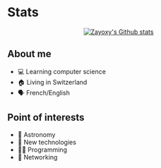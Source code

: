 # Stats

<p align="center">
    <a href="https://github.com/anuraghazra/github-readme-stats">
        <img align="center" alt="Zayoxy's Github stats" src="https://github-readme-stats-git-masterrstaa-rickstaa.vercel.app/api?username=Zayoxy&show_icons=true&theme=radical&count_private=true"/> <!-- https://github.com/anuraghazra/github-readme-stats/issues/2380#issuecomment-1380916130 -->
    </a>
</p>

## About me

- 💻 Learning computer science
- 🏠 Living in Switzerland
- 🗣 French/English

## Point of interests

- 🚀 Astronomy
- 📱 New technologies
- 👨‍💻 Programming
- 📶 Networking

<!---
Zayoxy/Zayoxy is a ✨ special ✨ repository because its `README.md` (this file) appears on your GitHub profile.
You can click the Preview link to take a look at your changes.
--->
